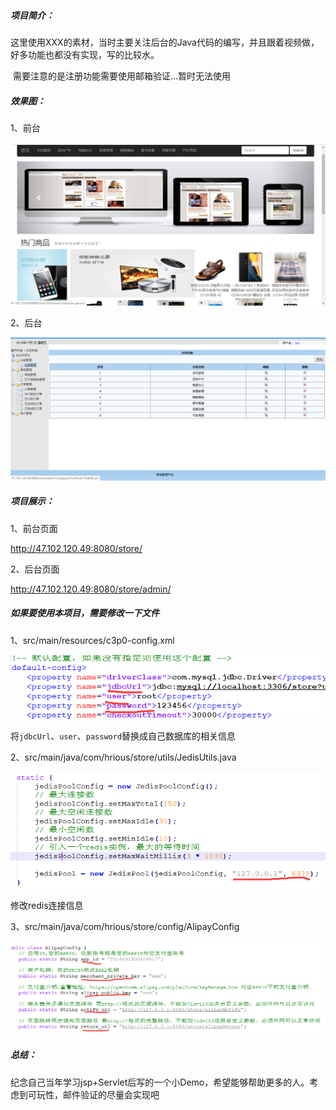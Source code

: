 ##### 项目简介：

​	这里使用XXX的素材，当时主要关注后台的Java代码的编写，并且跟着视频做，好多功能也都没有实现，写的比较水。

​	需要注意的是注册功能需要使用邮箱验证...暂时无法使用

##### 效果图：

1、前台

![](images/TIM截图20191101150023.png)

2、后台

![](/images/TIM截图20191101150219.png)

##### 项目展示：

1、前台页面

 http://47.102.120.49:8080/store/ 

2、后台页面

 http://47.102.120.49:8080/store/admin/ 

##### 如果要使用本项目，需要修改一下文件

1、src/main/resources/c3p0-config.xml

![](/images/TIM截图20191101144241.png)



将`jdbcUrl`、`user`、`password`替换成自己数据库的相关信息

2、src/main/java/com/hrious/store/utils/JedisUtils.java

![](/images/TIM截图20191101144422.png)

修改redis连接信息

3、src/main/java/com/hrious/store/config/AlipayConfig

![](/images/TIM截图20191101144704.png)

##### 总结：

​	纪念自己当年学习jsp+Servlet后写的一个小Demo，希望能够帮助更多的人。考虑到可玩性，邮件验证的尽量会实现吧

